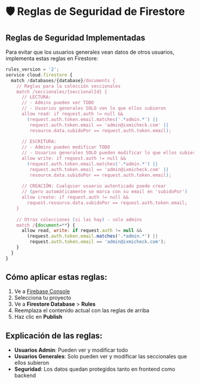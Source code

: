 # 🛡️ Reglas de Seguridad de Firestore

## Reglas de Seguridad Implementadas

Para evitar que los usuarios generales vean datos de otros usuarios, implementa estas reglas en Firestore:

```javascript
rules_version = '2';
service cloud.firestore {
  match /databases/{database}/documents {
    // Reglas para la colección seccionales
    match /seccionales/{seccionalId} {
      // LECTURA: 
      // - Admins pueden ver TODO
      // - Usuarios generales SOLO ven lo que ellos subieron
      allow read: if request.auth != null && 
        (request.auth.token.email.matches('.*admin.*') || 
         request.auth.token.email == 'admin@ixmicheck.com' ||
         resource.data.subidoPor == request.auth.token.email);
      
      // ESCRITURA:
      // - Admins pueden modificar TODO
      // - Usuarios generales SOLO pueden modificar lo que ellos subieron
      allow write: if request.auth != null && 
        (request.auth.token.email.matches('.*admin.*') || 
         request.auth.token.email == 'admin@ixmicheck.com' ||
         resource.data.subidoPor == request.auth.token.email);
      
      // CREACIÓN: Cualquier usuario autenticado puede crear
      // (pero automáticamente se marca con su email en 'subidoPor')
      allow create: if request.auth != null &&
        request.resource.data.subidoPor == request.auth.token.email;
    }
    
    // Otras colecciones (si las hay) - solo admins
    match /{document=**} {
      allow read, write: if request.auth != null && 
        (request.auth.token.email.matches('.*admin.*') ||
         request.auth.token.email == 'admin@ixmicheck.com');
    }
  }
}
```

## Cómo aplicar estas reglas:

1. Ve a [Firebase Console](https://console.firebase.google.com/)
2. Selecciona tu proyecto
3. Ve a **Firestore Database** > **Rules**
4. Reemplaza el contenido actual con las reglas de arriba
5. Haz clic en **Publish**

## Explicación de las reglas:

- **Usuarios Admin**: Pueden ver y modificar todo
- **Usuarios Generales**: Solo pueden ver y modificar las seccionales que ellos subieron
- **Seguridad**: Los datos quedan protegidos tanto en frontend como backend
